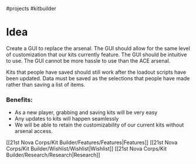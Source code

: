#projects #kitbuilder
# Idea
Create a GUI to replace the arsenal. The GUI should allow for the same level of customization that our kits currently feature. The GUI should be intuitive to use. The GUI cannot be more hassle to use than the ACE arsenal.

Kits that people have saved should still work after the loadout scripts have been updated. Data must be saved as the selections that people have made rather than saving a list of items.

### Benefits:
- As a new player, grabbing and saving kits will be very easy
- Any updates to kits will happen seamlessly
- We will be able to retain the customizability of our current kits without arsenal access.

[[21st Nova Corps/Kit Builder/Features/Features|Features]]
[[21st Nova Corps/Kit Builder/Wishlist/Wishlist|Wishlist]]
[[21st Nova Corps/Kit Builder/Research/Research|Research]]